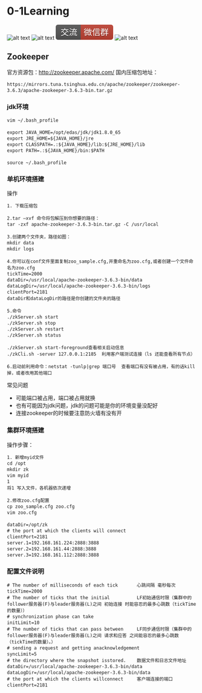 # 0-1Learning

![alt text](../static/common/svg/luoxiaosheng.svg "公众号")
![alt text](../static/common/svg/luoxiaosheng_learning.svg "学习")
![alt text](../static/common/svg/luoxiaosheng_wechat.svg "微信")
![alt text](../static/common/svg/luoxiaosheng_gitee.svg "码云")

## Zookeeper
官方资源包：http://zookeeper.apache.com/
国内压缩包地址：
```
https://mirrors.tuna.tsinghua.edu.cn/apache/zookeeper/zookeeper-3.6.3/apache-zookeeper-3.6.3-bin.tar.gz
```

### jdk环境
```
vim ~/.bash_profile

export JAVA_HOME=/opt/edas/jdk/jdk1.8.0_65
export JRE_HOME=${JAVA_HOME}/jre
export CLASSPATH=.:${JAVA_HOME}/lib:${JRE_HOME}/lib
export PATH=.:${JAVA_HOME}/bin:$PATH

source ~/.bash_profile
```

### 单机环境搭建
操作
```
1. 下载压缩包

2.tar –xvf 命令将包解压到你想要的路径：
tar -zxf apache-zookeeper-3.6.3-bin.tar.gz -C /usr/local

3.创建两个文件夹，路径如图：
mkdir data
mkdir logs

4.你可以在conf文件里面复制zoo_sample.cfg,并重命名为zoo.cfg,或者创建一个文件命名为zoo.cfg
tickTime=2000
dataDir=/usr/local/apache-zookeeper-3.6.3-bin/data
dataLogDir=/usr/local/apache-zookeeper-3.6.3-bin/logs
clientPort=2181
dataDir和dataLogDir的路径是你创建的文件夹的路径

5.命令
./zkServer.sh start
./zkServer.sh stop
./zkServer.sh restart
./zkServer.sh status

./zkServer.sh start-foreground查看相关启动信息
./zkCli.sh -server 127.0.0.1:2185  利用客户端测试连接（ls 还能查看所有节点）

6.启动前利用命令：netstat -tunlp|grep 端口号  查看端口有没有被占用，有的话kill掉，或者改用其他端口
```

常见问题
- 可能端口被占用，端口被占用就换
- 也有可能因为jdk问题，jdk的问题可能是你的环境变量没配好
- 连接zookeeper的时候要注意防火墙有没有开

### 集群环境搭建

操作步骤：
```
1. 新增myid文件
cd /opt
mkdir zk
vim myid
1
将1 写入文件，各机器依次递增

2.修改zoo.cfg配置
cp zoo_sample.cfg zoo.cfg
vim zoo.cfg

dataDir=/opt/zk
# the port at which the clients will connect
clientPort=2181
server.1=192.168.161.224:2888:3888
server.2=192.168.161.44:2888:3888
server.3=192.168.161.112:2888:3888
```

### 配置文件说明
```
# The number of milliseconds of each tick       心跳间隔 毫秒每次
tickTime=2000
# The number of ticks that the initial          LF初始通信时限（集群中的follower服务器(F)与leader服务器(L)之间 初始连接 时能容忍的最多心跳数（tickTime的数量））
# synchronization phase can take
initLimit=10
# The number of ticks that can pass between     LF同步通信时限（集群中的follower服务器(F)与leader服务器(L)之间 请求和应答 之间能容忍的最多心跳数（tickTime的数量）。）
# sending a request and getting anacknowledgement
syncLimit=5
# the directory where the snapshot isstored.    数据文件和日志文件地址
dataDir=/usr/local/apache-zookeeper-3.6.3-bin/data
dataLogDir=/usr/local/apache-zookeeper-3.6.3-bin/data
# the port at which the clients willconnect     客户端连接的端口
clientPort=2181
```


